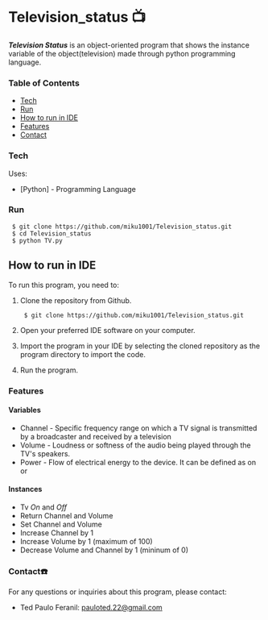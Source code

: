 # Television_status 📺


***Television Status*** is an object-oriented program that shows the instance variable of the object(television) made through python programming language.
### Table of Contents
- [Tech](#tech)
- [Run](#run)
- [How to run in IDE](#ide)
- [Features](#feat)
- [Contact](#contact)

### Tech <a name="tech"></a>
Uses:
* [Python] - Programming Language

### Run <a name="run"></a>
     $ git clone https://github.com/miku1001/Television_status.git
     $ cd Television_status
     $ python TV.py
     
## How to run in IDE <a name="ide"></a>

To run this program, you need to:
1. Clone the repository from Github.

        $ git clone https://github.com/miku1001/Television_status.git
2. Open your preferred IDE software on your computer.
3. Import the program in your IDE by selecting the cloned repository as the program directory to import the code.
4. Run the program.
   
### Features <a name="feat"></a>
  #### Variables
  * Channel - Specific frequency range on which a TV signal is transmitted by a broadcaster and received by a television
  * Volume - Loudness or softness of the audio being played through the TV's speakers.
  * Power - Flow of electrical energy to the device. It can be defined as on or 
  #### Instances
  * Tv *On* and *Off*
  * Return Channel and Volume
  * Set Channel and Volume
  * Increase Channel by 1
  * Increase Volume by 1 (maximum of 100)
  * Decrease Volume and Channel by 1 (mininum of 0)

### Contact☎️ <a name="contact"></a>
  For any questions or inquiries about this program, please contact:
  
  - Ted Paulo Feranil: pauloted.22@gmail.com
